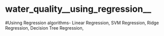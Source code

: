 # water_quality__using_regression__

#Usinng Regression algorithms- Linear Regression, SVM Regression, Ridge Regression, Decision Tree Regression, 
